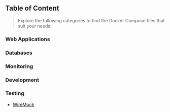## Table of Content


> Explore the following categories to find the Docker Compose files that suit your needs:

###  Web Applications
### Databases
### Monitoring
### Development
### Testing

- [WireMock]()